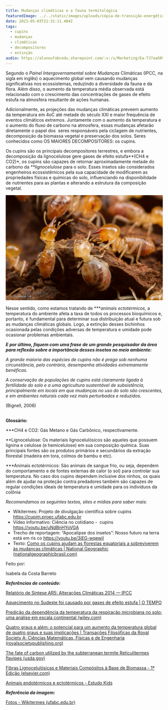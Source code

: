 ```yaml
---
title: Mudanças climáticas e a fauna termitológica
featuredImage: ../../static/images/uploads/cópia-de-transição-energética-1-.png
date: 2023-05-03T21:31:11.404Z
tags:
  - cupins
  - mudanças
  - climáticas
  - decompositores
  - extinção
audio: https://alunoufabcedu.sharepoint.com/:v:/s/Marketing/Ea-TJ7aaO8VBpfQzAEJNHVYBcWN5SltXdo2JDTU6L19rdg?e=tSdRgZ&download=1
---
```

Segundo o *Painel Intergovernamental sobre Mudanças* Climáticas (IPCC, na sigla em inglês) o aquecimento global vem causando mudanças significativas nos ecossistemas, reduzindo a diversidade da fauna e da flora. Além disso, o aumento da temperatura média observada está relacionado com o crescimento das concentrações de gases de efeito estufa na atmosfera resultante de ações humanas. 

Adicionalmente, as projeções das mudanças climáticas preveem aumento da temperatura em 4oC até metade do século XXI e maior frequência de eventos climáticos extremos. Juntamente com o aumento da temperatura e o aumento do fluxo de carbono na atmosfera, essas mudanças afetarão diretamente o papel dos  seres responsáveis pela ciclagem de nutrientes, decomposição da biomassa vegetal e preservação dos solos. Seres conhecidos como OS MAIORES DECOMPOSITORES: os cupins.

Os cupins são os principais decompositores terrestres, e embora a decomposição da lignocelulose gere gases de efeito estufa*\*(CH4 e CO2)*, os cupins são capazes de retornar aproximadamente metade do carbono da *\*\*lignocelulose* para o solo. Esses insetos são considerados engenheiros ecossistêmicos pela sua capacidade de modificarem as propriedades físicas e químicas do solo, influenciando na disponibilidade de nutrientes para as plantas e alterando a estrutura da composição vegetal.

![Cupins](../../static/images/uploads/cupins.jpg "Cupins")

Nesse sentido, como estamos tratando de *\*\**animais ectotérmicos*, a temperatura do ambiente afeta a taxa de todos os processos bioquímicos e, portanto, é fundamental para determinar sua distribuição atual e futura sob as mudanças climáticas globais. Logo, a extinção desses bichinhos ocasionada pelas condições adversas de temperatura e umidade pode ocasionar problemas ambientais.

***E por último, fiquem com uma frase de um grande pesquisador da área para reflexão sobre a importância desses insetos no meio ambiente:***

*A grande maioria das espécies de cupins não é praga sob nenhuma circunstância, pelo contrário, desempenha atividades extremamente benéficas.*

*A conservação de populações de cupins está claramente ligada à fertilidade do solo e a uma agricultura sustentável de subsistência, principalmente em locais em que mudanças no uso do solo são crescentes, e em ambientes naturais cada vez mais perturbados e reduzidos.*

(Bignell, 2006)

**\
Glossário:**

\*\**CH4 e CO2: Gás Metano e Gás Carbônico, respectivamente.

\*\*Lignocelulose: Os materiais lignocelulósicos são aqueles que possuem lignina e celulose (e hemicelulose) em sua composição química. Suas principais fontes são os produtos primários e secundários da extração florestal (madeira em tora, colmos de bambu e etc).

\*\**Animais ectotérmicos: São animais de sangue frio, ou seja, dependem do comportamento e de fontes externas de calor (o sol) para controlar sua temperatura. No caso dos cupins dependem inclusive dos ninhos, os quais além de ajudar na proteção contra predadores também são capazes de regular condições ideais de temperatura e umidade para os indivíduos da colônia



*Recomendamos os seguintes textos, sites e mídias para saber mais:*

* Wikitermes: Projeto de divulgação científica sobre cupins <https://cupim.proec.ufabc.edu.br>
* Vídeo informativo: Ciência no cotidiano -  cupins <https://youtu.be/uNdBnHYoVGA>
* Trecho de reportagem: “Apocalipse dos insetos”: Nosso futuro na terra está em ris co <https://youtu.be/3iEG-wqewiI>
* Texto: [Como os cupins ajudam as florestas equatoriais a sobreviverem às mudanças climáticas | National Geographic (nationalgeographicbrasil.com)](https://www.nationalgeographicbrasil.com/meio-ambiente/2019/01/como-os-cupins-ajudam-as-florestas-equatoriais-a-sobreviverem-as-mudancas-climaticas)



Feito por:

Isabela da Costa Barreto 



***Referências de conteúdo:***

[Relatório de Síntese AR5: Alterações Climáticas 2014 — IPCC](https://www.ipcc.ch/report/ar5/syr/)

[Aquecimento no Sudeste foi causado por gases de efeito estufa | O TEMPO](https://www.otempo.com.br/interessa/aquecimento-no-sudeste-foi-causado-por-gases-de-efeito-estufa-1.2272980)

[Predição da dependência da temperatura da respiração microbiana no solo: uma análise em escala continental (wiley.com)](https://agupubs.onlinelibrary.wiley.com/doi/epdf/10.1029/2005GB002644)

[Quatro graus e além: o potencial para um aumento da temperatura global de quatro graus e suas implicações | Transações Filosóficas da Royal Society A: Ciências Matemáticas, Físicas e de Engenharia (royalsocietypublishing.org)](https://royalsocietypublishing.org/doi/10.1098/rsta.2010.0303)

[The fate of carbon utilized by the subterranean termite Reticulitermes flavipes (usda.gov)](https://srs.fs.usda.gov/pubs/ja/2021/ja_2021_trettin_008.pdf)

[Fibras Lignocelulósicas e Materiais Compósitos à Base de Biomassa - 1ª Edição (elsevier.com)](https://www.elsevier.com/books/lignocellulosic-fibre-and-biomass-based-composite-materials/jawaid/978-0-08-100959-8)

[Animais endotérmicos e ectotérmicos - Estudo Kids](https://www.estudokids.com.br/animais-endotermicos-e-ectotermicos/#:~:text=Os%20animais%20de%20sangue%20quente%20s%C3%A3o%20as%20aves,temperatura%20corporal%2C%20e%20%C3%A9%20chamado%20de%20mecanismos%20termorreguladores.)

***Referência da imagem:***

[Fotos - Wikitermes (ufabc.edu.br)](https://cupim.proec.ufabc.edu.br/fotos/)



<!--EndFragment-->
